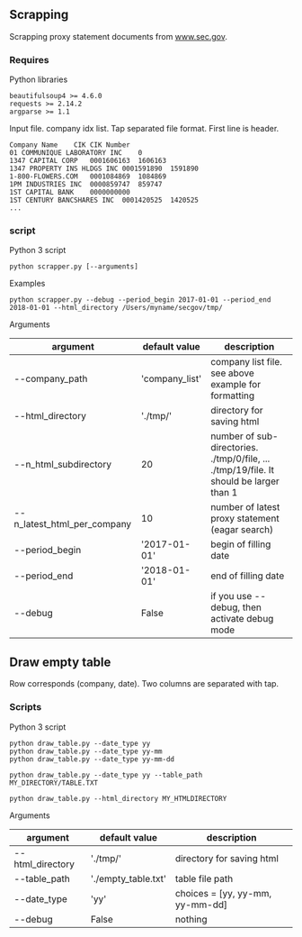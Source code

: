 ## Scrapping

Scrapping proxy statement documents from www.sec.gov.

### Requires

Python libraries

	beautifulsoup4 >= 4.6.0
	requests >= 2.14.2
	argparse >= 1.1

Input file. company idx list. Tap separated file format. First line is header. 

	Company Name	CIK	CIK Number
	01 COMMUNIQUE LABORATORY INC	0	
	1347 CAPITAL CORP	0001606163	1606163
	1347 PROPERTY INS HLDGS INC	0001591890	1591890
	1-800-FLOWERS.COM	0001084869	1084869
	1PM INDUSTRIES INC	0000859747	859747
	1ST CAPITAL BANK	0000000000	
	1ST CENTURY BANCSHARES INC	0001420525	1420525
	...

### script

Python 3 script

	python scrapper.py [--arguments]

Examples

	python scrapper.py --debug --period_begin 2017-01-01 --period_end 2018-01-01 --html_directory /Users/myname/secgov/tmp/

Arguments

| argument | default value | description |
| --- | --- | --- |
| --company_path | 'company_list' | company list file. see above example for formatting |
| --html_directory | './tmp/' | directory for saving html |
| --n_html_subdirectory | 20 | number of sub-directories. ./tmp/0/file, ... ./tmp/19/file. It should be larger than 1|
| --n_latest_html_per_company | 10 | number of latest proxy statement (eagar search) |
| --period_begin | '2017-01-01' | begin of filling date |
| --period_end | '2018-01-01' | end of filling date |
| --debug | False | if you use --debug, then activate debug mode |


## Draw empty table

Row corresponds (company, date). Two columns are separated with tap.

### Scripts

Python 3 script

	python draw_table.py --date_type yy
	python draw_table.py --date_type yy-mm
	python draw_table.py --date_type yy-mm-dd

	python draw_table.py --date_type yy --table_path MY_DIRECTORY/TABLE.TXT

	python draw_table.py --html_directory MY_HTMLDIRECTORY

Arguments

| argument | default value | description |
| --- | --- | --- |
| --html_directory | './tmp/' | directory for saving html |
| --table_path | './empty_table.txt' | table file path |
| --date_type | 'yy' | choices = [yy, yy-mm, yy-mm-dd] |
| --debug | False | nothing |
